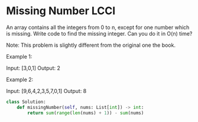 # Missing Number LCCI

An array contains all the integers from 0 to n, except for one number which is missing.  Write code to find the missing integer. Can you do it in O(n) time?

Note: This problem is slightly different from the original one the book.

Example 1:

Input: [3,0,1]
Output: 2
 

Example 2:

Input: [9,6,4,2,3,5,7,0,1]
Output: 8


```python
class Solution:
    def missingNumber(self, nums: List[int]) -> int:
        return sum(range(len(nums) + 1)) - sum(nums)
```

